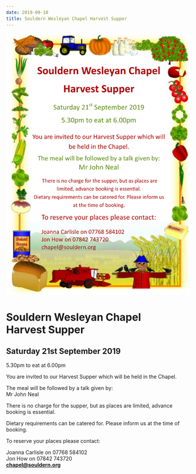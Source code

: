 ```yaml
---
date: 2019-09-10
title: Souldern Wesleyan Chapel Harvest Supper
---
```

     
![harvest 2019](chapelharvest2019.png)

# Souldern Wesleyan Chapel<br>Harvest Supper

## Saturday 21st September 2019

5.30pm to eat at 6.00pm

You are invited to our Harvest Supper which will
be held in the Chapel.

The meal will be followed by a talk given by:  
Mr John Neal

There is no charge for the supper, but as places are
limited, advance booking is essential.

Dietary requirements can be catered for. Please inform us
at the time of booking.

To reserve your places please contact:

Joanna Carlisle on 07768 584102  
Jon How on 07842 743720  
[**chapel@souldern.org**](mailto:chapel@souldern.org)

